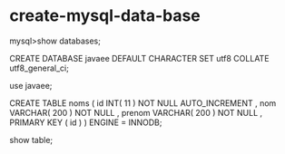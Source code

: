 # create-mysql-data-base

mysql>show databases;

CREATE DATABASE javaee DEFAULT CHARACTER SET utf8 COLLATE utf8_general_ci;

use javaee;

CREATE TABLE  noms (
 id INT( 11 ) NOT NULL AUTO_INCREMENT ,
 nom VARCHAR( 200 ) NOT NULL ,
 prenom VARCHAR( 200 ) NOT NULL ,
 PRIMARY KEY ( id )
) ENGINE = INNODB;


show table;

